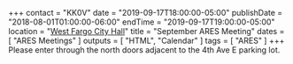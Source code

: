 +++
contact = "KK0V"
date = "2019-09-17T18:00:00-05:00"
publishDate = "2018-08-01T01:00:00-06:00"
endTime = "2019-09-17T19:00:00-05:00"
location = "[West Fargo City Hall](/places/west-fargo-city-hall/)"
title = "September ARES Meeting"
dates = [ "ARES Meetings" ]
outputs = [ "HTML", "Calendar" ]
tags = [ "ARES" ]
+++
Please enter through the north
doors adjacent to the 4th Ave E parking lot.

